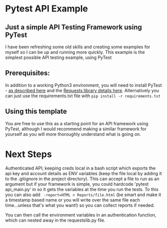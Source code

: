 # Pytest API Example

## Just a simple API Testing Framework using PyTest

I have been refreshing some old skills and creating some examples for myself so I can be up and running more quickly. This example is the simplest possible API testing example, using PyTest

## Prerequisites:
In addition to a working Python3 environment, you will need to install PyTest - [as described here](https://docs.pytest.org/en/7.4.x/) and the [Requests library details here](https://pypi.org/project/requests/). Alternatively you can just use the requirements.txt file with ``` pip install -r requirements.txt ```

## Using this template
You are free to use this as a starting point for an API framework using PyTest, although I would recommend making a similar framework for yourself as you will more thoroughly understand what is going on.

# Next Steps

Authenticated API; keeping creds local in a bash script which exports the api key and account details as ENV variables (keep the file local by adding it to the .gitignore in the project directory). This can accept a file to run as an argument but if your framework is simple, you could hardcode 'pytest api_main.py' in so it gets the variables at the time you run the tests.
To this you can also add ``` -report=HTML > Reports/file.html``` (be smart and make it a timestamp based name or you will write over the same file each time...unless that's what you want!) so you can collect reports if needed.

You can then call the environment variables in an authentication function, which can nested away in the requestslib.py file.